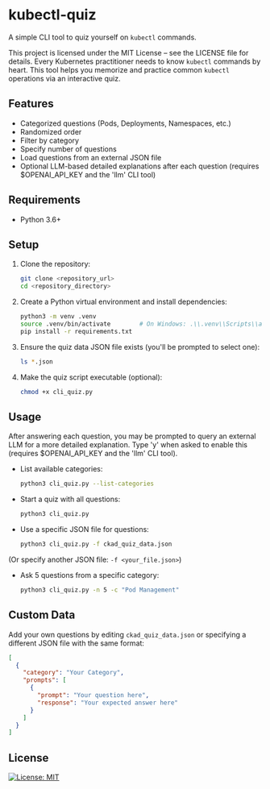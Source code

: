  # kubectl-quiz
A simple CLI tool to quiz yourself on `kubectl` commands.  


This project is licensed under the MIT License – see the LICENSE file for details.
 Every Kubernetes practitioner needs to know `kubectl` commands by heart. This tool helps you memorize and practice common `kubectl` operations via an interactive quiz.

 ## Features

 - Categorized questions (Pods, Deployments, Namespaces, etc.)
 - Randomized order
 - Filter by category
 - Specify number of questions
 - Load questions from an external JSON file
- Optional LLM-based detailed explanations after each question (requires $OPENAI_API_KEY and the 'llm' CLI tool)

 ## Requirements

 - Python 3.6+

 ## Setup

 1. Clone the repository:

    ```bash
    git clone <repository_url>
    cd <repository_directory>
    ```

 2. Create a Python virtual environment and install dependencies:

    ```bash
    python3 -m venv .venv
    source .venv/bin/activate        # On Windows: .\\.venv\\Scripts\\activate
    pip install -r requirements.txt
    ```

 3. Ensure the quiz data JSON file exists (you'll be prompted to select one):

    ```bash
    ls *.json
    ```

 4. Make the quiz script executable (optional):

    ```bash
    chmod +x cli_quiz.py
    ```

 ## Usage
 After answering each question, you may be prompted to query an external LLM for a more detailed explanation. Type 'y' when asked to enable this (requires $OPENAI_API_KEY and the 'llm' CLI tool).

 - List available categories:

   ```bash
   python3 cli_quiz.py --list-categories
   ```

 - Start a quiz with all questions:

   ```bash
   python3 cli_quiz.py
   ```

 - Use a specific JSON file for questions:

   ```bash
   python3 cli_quiz.py -f ckad_quiz_data.json
   ```
  (Or specify another JSON file: `-f <your_file.json>`)

 - Ask 5 questions from a specific category:

   ```bash
   python3 cli_quiz.py -n 5 -c "Pod Management"
   ```

 ## Custom Data

 Add your own questions by editing `ckad_quiz_data.json` or specifying a different JSON file with the same format:

 ```json
 [
   {
     "category": "Your Category",
     "prompts": [
       {
         "prompt": "Your question here",
         "response": "Your expected answer here"
       }
     ]
   }
 ]
 ```

 ## License

[![License: MIT](https://img.shields.io/badge/License-MIT-yellow.svg)](LICENSE)